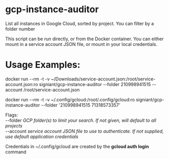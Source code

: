 # gcp-instance-auditor
List all instances in Google Cloud, sorted by project. You can filter by a folder number

This script can be run directly, or from the Docker container.
You can either mount in a service account JSON file, or mount in your local credentials.

# Usage Examples:
docker run --rm -t -v ~/Downloads/service-account.json:/root/service-account.json:ro signiant/gcp-instance-auditor --folder 210998941515 --account /root/service-account.json  

docker run --rm -t -v ~/.config/gcloud:/root/.config/gcloud:ro signiant/gcp-instance-auditor --folder '210998941515 71318573357'

Flags:  
--folder *GCP folder(s) to limit your search. If not given, will default to all projects*  
--account *service account JSON file to use to authenticate. If not supplied, use default application credentials*

Credentials in ~/.config/gcloud are created by the **gcloud auth login** command